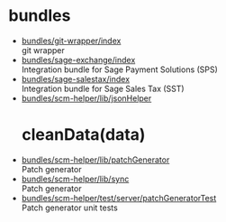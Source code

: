 # bundles

* [bundles/git-wrapper/index](git-wrapper/index.md)  
  git wrapper
* [bundles/sage-exchange/index](sage-exchange/index.md)  
  Integration bundle for Sage Payment Solutions (SPS)
* [bundles/sage-salestax/index](sage-salestax/index.md)  
  Integration bundle for Sage Sales Tax (SST)
* [bundles/scm-helper/lib/jsonHelper](scm-helper/lib/jsonHelper.md)  
  # cleanData(data)
* [bundles/scm-helper/lib/patchGenerator](scm-helper/lib/patchGenerator.md)  
  Patch generator
* [bundles/scm-helper/lib/sync](scm-helper/lib/sync.md)  
  Patch generator
* [bundles/scm-helper/test/server/patchGeneratorTest](scm-helper/test/server/patchGeneratorTest.md)  
  Patch generator unit tests
